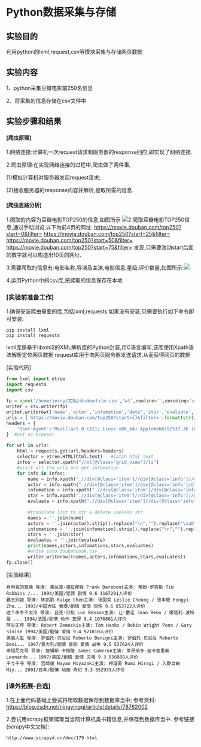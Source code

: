 # Python数据采集与存储

## 实验目的

利用python的lxml,request,csv等模块采集与存储网页数据

## 实验内容

1、python采集豆瓣电影前250名信息

2、将采集的信息存储在csv文件中

## 实验步骤和结果

#### [爬虫原理]

1.网络连接:计算机一次request请求和服务器的response回应,即实现了网络连接.

2.爬虫原理:在实现网络连接的过程中,爬虫做了两件事,

(1)模拟计算机对服务器发起request请求;

(2)接收服务器的response内容并解析,提取所需的信息.

#### [爬虫思路分析]

1.爬取的内容为豆瓣电影TOP250的信息,如图所示
​![](http://kfcoding-static.oss-cn-hangzhou.aliyuncs.com/gitcourse-DaSE_lab/pic/5.1.png)
​
2.爬取豆瓣电影TOP250信息,通过手动浏览,以下为前4页的网址:
https://movie.douban.com/top250?start=0&filter=
https://movie.douban.com/top250?start=25&filter=
https://movie.douban.com/top250?start=50&filter=
https://movie.douban.com/top250?start=75&filter=
发现,只需要改动start后面的数字就可以构造出10页的网址.

3.需要爬取的信息有:电影名称,导演及主演,电影信息,星级,评价数量,如图所示:
​​​![](http://kfcoding-static.oss-cn-hangzhou.aliyuncs.com/gitcourse-DaSE_lab/pic/5.2.png)

4.运用Python中的csv库,把爬取的信息保存在本地

### [实验前准备工作]

1.确保安装爬虫需要的库,包括lxml,requests
如果没有安装,只需要执行如下命令即可安装:
	

	pip install lxml
	pip install requests
lxml库是基于libxml2的XML解析库的Python封装,用C语言编写,该库使用Xpath语法解析定位网页数据
request库用于向网页服务器发送请求,从而获得网页的数据

[实验代码]

```python
from lxml import etree
import requests
import csv
​
fp = open('/home/jerry/文档/doubanfilm.csv','wt',newline='',encoding='utf-8') #create csv file
writer = csv.writer(fp)
writer.writerow(('name','actor','infomation','date','star','evaluate','introduction'))
urls = ['https://movie.douban.com/top250?start={}&filter='.format(str(i)) for i in range(0,250,25)]
headers = {
    'User-Agent':'Mozilla/5.0 (X11; Linux x86_64) AppleWebKit/537.36 (KHTML, like Gecko) Ubuntu Chromium/69.0.3497.81 Chrome/69.0.3497.81 Safari/537.36'
}  #act as browser
​
for url in urls:
    html = requests.get(url,headers=headers)
    selector = etree.HTML(html.text)   #catch html text
    infos = selector.xpath("//ol[@class='grid_view']/li")
    #visit all the urls and get infomation
    for info in infos:
        name = info.xpath(".//div[@class='item']//div[@class='info']//div[@class='hd']//a/span[1]/text()")
        actor = info.xpath(".//div[@class='item']/div[@class='info']/div[@class='bd']/p[1]/text()[1]")
        infomation = info.xpath(".//div[@class='item']/div[@class='info']/div[@class='bd']/p[1]/text()[2]")
        star = info.xpath(".//div[@class='item']//div[@class='info']//div[@class='bd']//div[@class='star']//span[2]/text()")
        evaluate = info.xpath(".//div[@class='item']//div[@class='info']//div[@class='bd']//div[@class='star']//span[4]/text()")
​
        #translate list to str & delete useless str
        names = ''.join(name)
        actors = ''.join(actor).strip().replace("\n","").replace("\xa0","")
        infomations = ''.join(infomation).strip().replace("\n","").replace("\xa0","")
        stars = ''.join(star)
        evaluates = ''.join(evaluate)
        print(names,actors,infomations,stars,evaluates)
        #write into doubanbook.csv
        writer.writerow((names,actors,infomations,stars,evaluates))
fp.close()

```
[实验结果]

```
肖申克的救赎 导演: 弗兰克·德拉邦特 Frank Darabont主演: 蒂姆·罗宾斯 Tim Robbins /... 1994/美国/犯罪 剧情 9.6 1167291人评价
霸王别姬 导演: 陈凯歌 Kaige Chen主演: 张国荣 Leslie Cheung / 张丰毅 Fengyi Zha... 1993/中国大陆 香港/剧情 爱情 同性 9.6 853722人评价
这个杀手不太冷 导演: 吕克·贝松 Luc Besson主演: 让·雷诺 Jean Reno / 娜塔莉·波特曼 ... 1994/法国/剧情 动作 犯罪 9.4 1076861人评价
阿甘正传 导演: Robert Zemeckis主演: Tom Hanks / Robin Wright Penn / Gary Sinise 1994/美国/剧情 爱情 9.4 921010人评价
美丽人生 导演: 罗伯托·贝尼尼 Roberto Benigni主演: 罗伯托·贝尼尼 Roberto Beni... 1997/意大利/剧情 喜剧 爱情 战争 9.5 537624人评价
泰坦尼克号 导演: 詹姆斯·卡梅隆 James Cameron主演: 莱昂纳多·迪卡普里奥 Leonardo... 1997/美国/剧情 爱情 灾难 9.3 856888人评价
千与千寻 导演: 宫崎骏 Hayao Miyazaki主演: 柊瑠美 Rumi Hîragi / 入野自由 Miy... 2001/日本/剧情 动画 奇幻 9.3 852939人评价
```
### [课外拓展-自选]

1.在上面代码基础上尝试将爬取数据保存到数据库当中;
参考资料:	
	https://blog.csdn.net/ningyingqi/article/details/78762002

2.尝试用scrapy框架爬取当当网计算机类书籍信息,并保存到数据库当中.
参考链接(scrapy中文文档):

	http://www.scrapyd.cn/doc/179.html

